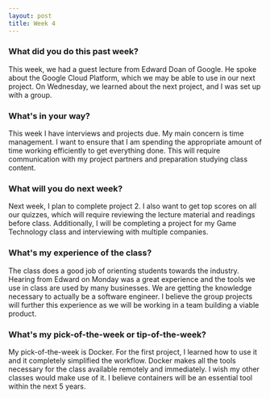 ```yaml
---
layout: post
title: Week 4
---
```


### What did you do this past week?

This week, we had a guest lecture from Edward Doan of Google. He spoke about the Google Cloud Platform, which we may be able to use in our next project. On Wednesday, we learned about the next project, and I was set up with a group. 

### What's in your way?

This week I have interviews and projects due. My main concern is time management. I want to ensure that I am spending the appropriate amount of time working efficiently to get everything done. This will require communication with my project partners and preparation studying class content. 

### What will you do next week?

Next week, I plan to complete project 2. I also want to get top scores on all our quizzes, which will require reviewing the lecture material and readings before class. Additionally, I will be completing a project for my Game Technology class and interviewing with multiple companies.

### What's my experience of the class?

The class does a good job of orienting students towards the industry. Hearing from Edward on Monday was a great experience and the tools we use in class are used by many businesses. We are getting the knowledge necessary to actually be a software engineer. I believe the group projects will further this experience as we will be working in a team building a viable product.

### What's my pick-of-the-week or tip-of-the-week?

My pick-of-the-week is Docker. For the first project, I learned how to use it and it completely simplified the workflow. Docker makes all the tools necessary for the class available remotely and immediately. I wish my other classes would make use of it. I believe containers will be an essential tool within the next 5 years.

